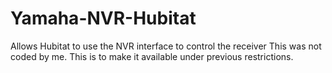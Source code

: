 # Yamaha-NVR-Hubitat
Allows Hubitat to use the NVR interface to control the receiver
This was not coded by me.  This is to make it available under previous restrictions.
